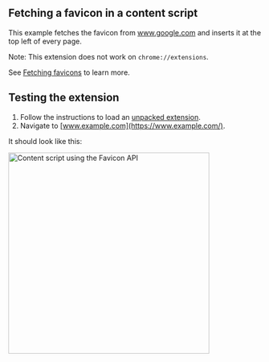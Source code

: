## Fetching a favicon in a content script

This example fetches the favicon from www.google.com and inserts it at the top left of every page.

Note: This extension does not work on `chrome://extensions`.

See [Fetching favicons](https://developer.chrome.com/docs/extensions/mv3/favicon) to learn more.

## Testing the extension

1. Follow the instructions to load an [unpacked extension](https://developer.chrome.com/docs/extensions/mv3/getstarted/development-basics/#load-unpacked).
2. Navigate to [www.example.com](https://www.example.com/).

It should look like this:

<img src="https://wd.imgix.net/image/BhuKGJaIeLNPW9ehns59NfwqKxF2/3Q1glvnzbWhraXRtnGOy.png" alt="Content script using the Favicon API" width="400"/>
